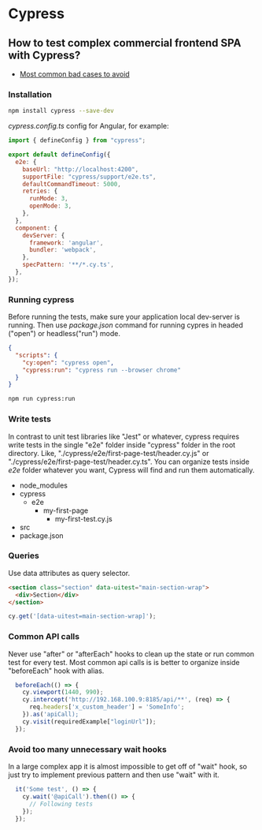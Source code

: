 # Cypress

## How to test complex commercial frontend SPA with Cypress?

- [Most common bad cases to avoid](https://docs.cypress.io/app/core-concepts/best-practices)

### Installation

```bash
npm install cypress --save-dev
```

_cypress.config.ts_ config for Angular, for example:

```javascript
import { defineConfig } from "cypress";

export default defineConfig({
  e2e: {
    baseUrl: "http://localhost:4200",
    supportFile: "cypress/support/e2e.ts",
    defaultCommandTimeout: 5000,
    retries: {
      runMode: 3,
      openMode: 3,
    },
  },
  component: {
    devServer: {
      framework: 'angular',
      bundler: 'webpack',
    },
    specPattern: '**/*.cy.ts',
  },
});
```

### Running cypress

Before running the tests, make sure your application local dev-server is running.
Then use _package.json_ command for running cypres in headed ("open") or headless("run") mode.

```json
{
  "scripts": {
    "cy:open": "cypress open",
    "cypress:run": "cypress run --browser chrome"
  }
}
```

```bash
npm run cypress:run
```

### Write tests

In contrast to unit test libraries like "Jest" or whatever, cypress requires write tests in the single "e2e" folder inside "cypress" folder in the root directory.
Like, "./cypress/e2e/first-page-test/header.cy.js" or "./cypress/e2e/first-page-test/header.cy.ts". You can organize tests inside _e2e_ folder whatever you want,
Cypress will find and run them automatically.

- node_modules
- cypress
  - e2e
    - my-first-page
      - my-first-test.cy.js
- src
- package.json

### Queries

Use data attributes as query selector.

```html
<section class="section" data-uitest="main-section-wrap">
  <div>Section</div>
</section>
```

```javascript
cy.get('[data-uitest=main-section-wrap]');
```

### Common API calls

Never use "after" or "afterEach" hooks to clean up the state or run common test for every test.
Most common api calls is is better to organize inside "beforeEach" hook with alias.

```javascript
  beforeEach(() => {
    cy.viewport(1440, 990);
    cy.intercept('http://192.168.100.9:8185/api/**', (req) => {
      req.headers['x_custom_header'] = 'SomeInfo';
    }).as('apiCall);
    cy.visit(requiredExample["loginUrl"]);
  });
```

### Avoid too many unnecessary wait hooks

In a large complex app it is almost impossible to get off of "wait" hook, so just try to implement previous pattern and then use "wait" with it.

```javascript
  it('Some test', () => {
    cy.wait('@apiCall').then(() => {
      // Following tests
    });
  });
```
